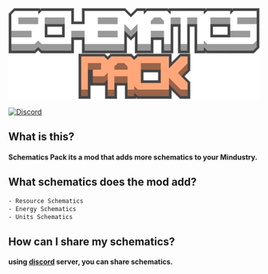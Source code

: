 ![logo](sprites/schematics-pack.png)

[![Discord](https://img.shields.io/discord/861700215227678730.svg?logo=discord&logoColor=white&logoWidth=20&labelColor=7289DA&label=Discord&color=17cf48)](https://discord.gg/P8zbP8xN8D)
## What is this?
#### Schematics Pack its a mod that adds more schematics to your Mindustry.
## What schematics does the mod add?
```
- Resource Schematics
- Energy Schematics
- Units Schematics
```
## How can I share my schematics?
#### using [discord](https://discord.gg/P8zbP8xN8D) server, you can share schematics.
